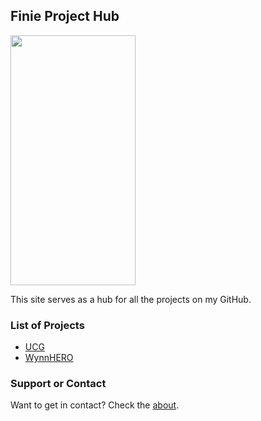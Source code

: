 ## Finie Project Hub
<img src="https://camo.githubusercontent.com/..." data-canonical-src="https://gyazo.com/eb5c5741b6a9a16c692170a41a49c858.png" width="200" height="400" />

This site serves as a hub for all the projects on my GitHub.

### List of Projects

- [UCG](url)
- [WynnHERO](url)


### Support or Contact

Want to get in contact? Check the [about](about).
